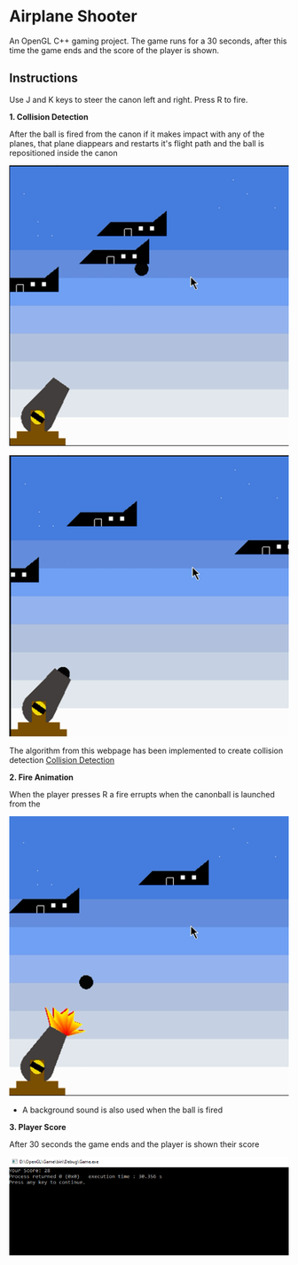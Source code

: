 # Airplane Shooter

An OpenGL C++ gaming project. The game runs for a 30 seconds, after this time the game ends and the score of the player is shown.

## Instructions

Use J and K keys to steer the canon left and right. Press R to fire.

**1. Collision Detection**

After the ball is fired from the canon if it makes impact with any of the planes, that plane diappears and restarts it's flight path and the ball is repositioned inside the canon

![](Readme%20Attachments/collision1.png)

![](Readme%20Attachments/collision2.png)

The algorithm from this webpage has been implemented to create collision detection [Collision Detection](https://www.example.com)

**2. Fire Animation**

When the player presses R a fire errupts when the canonball is launched from the 

![](Readme%20Attachments/fire.png)

- A background sound is also used when the ball is fired

**3. Player Score**

After 30 seconds the game ends and the player is shown their score

![](Readme%20Attachments/score.png)